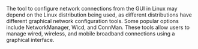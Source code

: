 The tool to configure network connections from the GUI in Linux may depend on the Linux distribution being used, as different distributions have different graphical network configuration tools. Some popular options include NetworkManager, Wicd, and ConnMan. These tools allow users to manage wired, wireless, and mobile broadband connections using a graphical interface.
